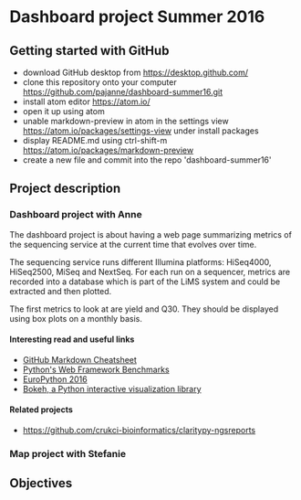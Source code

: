 # Dashboard project Summer 2016

## Getting started with GitHub
- download GitHub desktop from https://desktop.github.com/
- clone this repository onto your computer https://github.com/pajanne/dashboard-summer16.git
- install atom editor https://atom.io/
- open it up using atom
- unable markdown-preview in atom in the settings view https://atom.io/packages/settings-view under install packages
- display README.md using ctrl-shift-m https://atom.io/packages/markdown-preview
- create a new file and commit into the repo 'dashboard-summer16'

## Project description

### Dashboard project with Anne
The dashboard project is about having a web page summarizing metrics of the sequencing service at the current time that evolves over time.

The sequencing service runs different Illumina platforms: HiSeq4000, HiSeq2500, MiSeq and NextSeq. For each run on a sequencer, metrics are recorded into a database which is part of the LiMS system and could be extracted and then plotted.

The first metrics to look at are yield and Q30. They should be displayed using box plots on a monthly basis.

#### Interesting read and useful links
- [GitHub Markdown Cheatsheet](https://github.com/adam-p/markdown-here/wiki/Markdown-Cheatsheet)
- [Python's Web Framework Benchmarks](http://klen.github.io/py-frameworks-bench/)
- [EuroPython 2016](https://ep2016.europython.eu/en/)
- [Bokeh, a Python interactive visualization library](http://bokeh.pydata.org/)

#### Related projects
- https://github.com/crukci-bioinformatics/claritypy-ngsreports

### Map project with Stefanie

## Objectives
